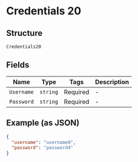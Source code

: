 
# Credentials 20

## Structure

`Credentials20`

## Fields

| Name | Type | Tags | Description |
|  --- | --- | --- | --- |
| `Username` | `string` | Required | - |
| `Password` | `string` | Required | - |

## Example (as JSON)

```json
{
  "username": "username0",
  "password": "password4"
}
```

